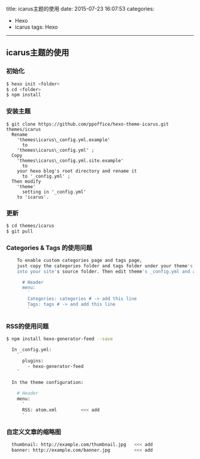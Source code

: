 title: icarus主题的使用
date: 2015-07-23 16:07:53
categories: 
- Hexo
- icarus
tags: Hexo
---

## icarus主题的使用

### 初始化

``` bash
$ hexo init <folder>
$ cd <folder>
$ npm install
```

### 安装主题

```
$ git clone https://github.com/ppoffice/hexo-theme-icarus.git themes/icarus
  Rename    
    'themes\icarus\_config.yml.example'
      to    
    'themes\icarus\_config.yml' ;
  Copy 
    'themes\icarus\_config.yml.site.example'
      to    
    your hexo blog's root directory and rename it 
      to '_config.yml' ;
  Then modify 
    'theme' 
      setting in '_config.yml' 
    to 'icarus'.
```

<!-- more -->

### 更新

``` bash
$ cd themes/icarus  
$ git pull
```

### Categories & Tags 的使用问题

``` bash
    To enable custom categories page and tags page,    
    just copy the categories folder and tags folder under your theme's _source foler    
    into your site's source folder. Then edit theme's _config.yml and add the following lines:  

      # Header  
      menu:  
        `  
        Categories: categories # -> add this line  
        Tags: tags # -> and add this line  
        `  
```

### RSS的使用问题

``` bash
$ npm install hexo-generator-feed --save

  In _config.yml:
    `
      plugins:  
        - hexo-generator-feed
    `

  In the theme configuration:

    # Header
    menu:
      `
      RSS: atom.xml         <<< add
      `
```

### 自定义文章的缩略图

``` bash
  thumbnail: http://example.com/thumbnail.jpg   <<< add
  banner: http://example.com/banner.jpg         <<< add
```